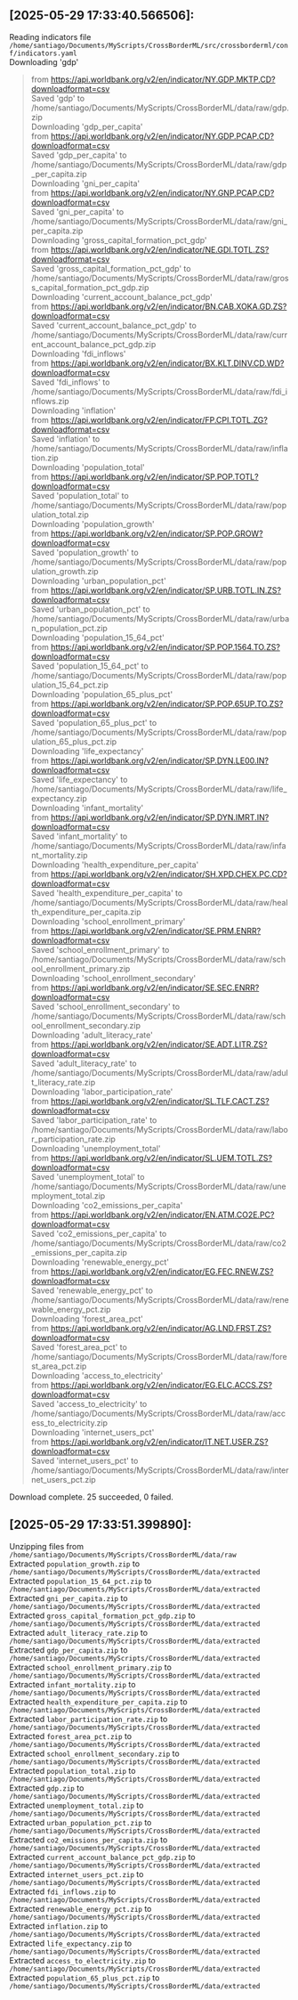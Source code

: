 
## [2025-05-29 17:33:40.566506]:
Reading indicators file `/home/santiago/Documents/MyScripts/CrossBorderML/src/crossborderml/conf/indicators.yaml`  
Downloading 'gdp'  
> from https://api.worldbank.org/v2/en/indicator/NY.GDP.MKTP.CD?downloadformat=csv  
Saved 'gdp' to /home/santiago/Documents/MyScripts/CrossBorderML/data/raw/gdp.zip  
Downloading 'gdp_per_capita'  
> from https://api.worldbank.org/v2/en/indicator/NY.GDP.PCAP.CD?downloadformat=csv  
Saved 'gdp_per_capita' to /home/santiago/Documents/MyScripts/CrossBorderML/data/raw/gdp_per_capita.zip  
Downloading 'gni_per_capita'  
> from https://api.worldbank.org/v2/en/indicator/NY.GNP.PCAP.CD?downloadformat=csv  
Saved 'gni_per_capita' to /home/santiago/Documents/MyScripts/CrossBorderML/data/raw/gni_per_capita.zip  
Downloading 'gross_capital_formation_pct_gdp'  
> from https://api.worldbank.org/v2/en/indicator/NE.GDI.TOTL.ZS?downloadformat=csv  
Saved 'gross_capital_formation_pct_gdp' to /home/santiago/Documents/MyScripts/CrossBorderML/data/raw/gross_capital_formation_pct_gdp.zip  
Downloading 'current_account_balance_pct_gdp'  
> from https://api.worldbank.org/v2/en/indicator/BN.CAB.XOKA.GD.ZS?downloadformat=csv  
Saved 'current_account_balance_pct_gdp' to /home/santiago/Documents/MyScripts/CrossBorderML/data/raw/current_account_balance_pct_gdp.zip  
Downloading 'fdi_inflows'  
> from https://api.worldbank.org/v2/en/indicator/BX.KLT.DINV.CD.WD?downloadformat=csv  
Saved 'fdi_inflows' to /home/santiago/Documents/MyScripts/CrossBorderML/data/raw/fdi_inflows.zip  
Downloading 'inflation'  
> from https://api.worldbank.org/v2/en/indicator/FP.CPI.TOTL.ZG?downloadformat=csv  
Saved 'inflation' to /home/santiago/Documents/MyScripts/CrossBorderML/data/raw/inflation.zip  
Downloading 'population_total'  
> from https://api.worldbank.org/v2/en/indicator/SP.POP.TOTL?downloadformat=csv  
Saved 'population_total' to /home/santiago/Documents/MyScripts/CrossBorderML/data/raw/population_total.zip  
Downloading 'population_growth'  
> from https://api.worldbank.org/v2/en/indicator/SP.POP.GROW?downloadformat=csv  
Saved 'population_growth' to /home/santiago/Documents/MyScripts/CrossBorderML/data/raw/population_growth.zip  
Downloading 'urban_population_pct'  
> from https://api.worldbank.org/v2/en/indicator/SP.URB.TOTL.IN.ZS?downloadformat=csv  
Saved 'urban_population_pct' to /home/santiago/Documents/MyScripts/CrossBorderML/data/raw/urban_population_pct.zip  
Downloading 'population_15_64_pct'  
> from https://api.worldbank.org/v2/en/indicator/SP.POP.1564.TO.ZS?downloadformat=csv  
Saved 'population_15_64_pct' to /home/santiago/Documents/MyScripts/CrossBorderML/data/raw/population_15_64_pct.zip  
Downloading 'population_65_plus_pct'  
> from https://api.worldbank.org/v2/en/indicator/SP.POP.65UP.TO.ZS?downloadformat=csv  
Saved 'population_65_plus_pct' to /home/santiago/Documents/MyScripts/CrossBorderML/data/raw/population_65_plus_pct.zip  
Downloading 'life_expectancy'  
> from https://api.worldbank.org/v2/en/indicator/SP.DYN.LE00.IN?downloadformat=csv  
Saved 'life_expectancy' to /home/santiago/Documents/MyScripts/CrossBorderML/data/raw/life_expectancy.zip  
Downloading 'infant_mortality'  
> from https://api.worldbank.org/v2/en/indicator/SP.DYN.IMRT.IN?downloadformat=csv  
Saved 'infant_mortality' to /home/santiago/Documents/MyScripts/CrossBorderML/data/raw/infant_mortality.zip  
Downloading 'health_expenditure_per_capita'  
> from https://api.worldbank.org/v2/en/indicator/SH.XPD.CHEX.PC.CD?downloadformat=csv  
Saved 'health_expenditure_per_capita' to /home/santiago/Documents/MyScripts/CrossBorderML/data/raw/health_expenditure_per_capita.zip  
Downloading 'school_enrollment_primary'  
> from https://api.worldbank.org/v2/en/indicator/SE.PRM.ENRR?downloadformat=csv  
Saved 'school_enrollment_primary' to /home/santiago/Documents/MyScripts/CrossBorderML/data/raw/school_enrollment_primary.zip  
Downloading 'school_enrollment_secondary'  
> from https://api.worldbank.org/v2/en/indicator/SE.SEC.ENRR?downloadformat=csv  
Saved 'school_enrollment_secondary' to /home/santiago/Documents/MyScripts/CrossBorderML/data/raw/school_enrollment_secondary.zip  
Downloading 'adult_literacy_rate'  
> from https://api.worldbank.org/v2/en/indicator/SE.ADT.LITR.ZS?downloadformat=csv  
Saved 'adult_literacy_rate' to /home/santiago/Documents/MyScripts/CrossBorderML/data/raw/adult_literacy_rate.zip  
Downloading 'labor_participation_rate'  
> from https://api.worldbank.org/v2/en/indicator/SL.TLF.CACT.ZS?downloadformat=csv  
Saved 'labor_participation_rate' to /home/santiago/Documents/MyScripts/CrossBorderML/data/raw/labor_participation_rate.zip  
Downloading 'unemployment_total'  
> from https://api.worldbank.org/v2/en/indicator/SL.UEM.TOTL.ZS?downloadformat=csv  
Saved 'unemployment_total' to /home/santiago/Documents/MyScripts/CrossBorderML/data/raw/unemployment_total.zip  
Downloading 'co2_emissions_per_capita'  
> from https://api.worldbank.org/v2/en/indicator/EN.ATM.CO2E.PC?downloadformat=csv  
Saved 'co2_emissions_per_capita' to /home/santiago/Documents/MyScripts/CrossBorderML/data/raw/co2_emissions_per_capita.zip  
Downloading 'renewable_energy_pct'  
> from https://api.worldbank.org/v2/en/indicator/EG.FEC.RNEW.ZS?downloadformat=csv  
Saved 'renewable_energy_pct' to /home/santiago/Documents/MyScripts/CrossBorderML/data/raw/renewable_energy_pct.zip  
Downloading 'forest_area_pct'  
> from https://api.worldbank.org/v2/en/indicator/AG.LND.FRST.ZS?downloadformat=csv  
Saved 'forest_area_pct' to /home/santiago/Documents/MyScripts/CrossBorderML/data/raw/forest_area_pct.zip  
Downloading 'access_to_electricity'  
> from https://api.worldbank.org/v2/en/indicator/EG.ELC.ACCS.ZS?downloadformat=csv  
Saved 'access_to_electricity' to /home/santiago/Documents/MyScripts/CrossBorderML/data/raw/access_to_electricity.zip  
Downloading 'internet_users_pct'  
> from https://api.worldbank.org/v2/en/indicator/IT.NET.USER.ZS?downloadformat=csv  
Saved 'internet_users_pct' to /home/santiago/Documents/MyScripts/CrossBorderML/data/raw/internet_users_pct.zip  

Download complete. 25 succeeded, 0 failed.

## [2025-05-29 17:33:51.399890]:  
Unzipping files from `/home/santiago/Documents/MyScripts/CrossBorderML/data/raw`  
Extracted `population_growth.zip` to `/home/santiago/Documents/MyScripts/CrossBorderML/data/extracted`  
Extracted `population_15_64_pct.zip` to `/home/santiago/Documents/MyScripts/CrossBorderML/data/extracted`  
Extracted `gni_per_capita.zip` to `/home/santiago/Documents/MyScripts/CrossBorderML/data/extracted`  
Extracted `gross_capital_formation_pct_gdp.zip` to `/home/santiago/Documents/MyScripts/CrossBorderML/data/extracted`  
Extracted `adult_literacy_rate.zip` to `/home/santiago/Documents/MyScripts/CrossBorderML/data/extracted`  
Extracted `gdp_per_capita.zip` to `/home/santiago/Documents/MyScripts/CrossBorderML/data/extracted`  
Extracted `school_enrollment_primary.zip` to `/home/santiago/Documents/MyScripts/CrossBorderML/data/extracted`  
Extracted `infant_mortality.zip` to `/home/santiago/Documents/MyScripts/CrossBorderML/data/extracted`  
Extracted `health_expenditure_per_capita.zip` to `/home/santiago/Documents/MyScripts/CrossBorderML/data/extracted`  
Extracted `labor_participation_rate.zip` to `/home/santiago/Documents/MyScripts/CrossBorderML/data/extracted`  
Extracted `forest_area_pct.zip` to `/home/santiago/Documents/MyScripts/CrossBorderML/data/extracted`  
Extracted `school_enrollment_secondary.zip` to `/home/santiago/Documents/MyScripts/CrossBorderML/data/extracted`  
Extracted `population_total.zip` to `/home/santiago/Documents/MyScripts/CrossBorderML/data/extracted`  
Extracted `gdp.zip` to `/home/santiago/Documents/MyScripts/CrossBorderML/data/extracted`  
Extracted `unemployment_total.zip` to `/home/santiago/Documents/MyScripts/CrossBorderML/data/extracted`  
Extracted `urban_population_pct.zip` to `/home/santiago/Documents/MyScripts/CrossBorderML/data/extracted`  
Extracted `co2_emissions_per_capita.zip` to `/home/santiago/Documents/MyScripts/CrossBorderML/data/extracted`  
Extracted `current_account_balance_pct_gdp.zip` to `/home/santiago/Documents/MyScripts/CrossBorderML/data/extracted`  
Extracted `internet_users_pct.zip` to `/home/santiago/Documents/MyScripts/CrossBorderML/data/extracted`  
Extracted `fdi_inflows.zip` to `/home/santiago/Documents/MyScripts/CrossBorderML/data/extracted`  
Extracted `renewable_energy_pct.zip` to `/home/santiago/Documents/MyScripts/CrossBorderML/data/extracted`  
Extracted `inflation.zip` to `/home/santiago/Documents/MyScripts/CrossBorderML/data/extracted`  
Extracted `life_expectancy.zip` to `/home/santiago/Documents/MyScripts/CrossBorderML/data/extracted`  
Extracted `access_to_electricity.zip` to `/home/santiago/Documents/MyScripts/CrossBorderML/data/extracted`  
Extracted `population_65_plus_pct.zip` to `/home/santiago/Documents/MyScripts/CrossBorderML/data/extracted`  
